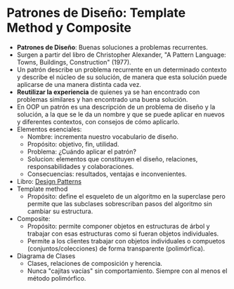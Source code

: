 # Patrones de Diseño: Template Method y Composite

- **Patrones de Diseño**: Buenas soluciones a problemas recurrentes.
- Surgen a partir del libro de Christopher Alexander, "A Pattern Language: Towns, Buildings,
  Construction" (1977).
- Un patrón describe un problema recurrente en un determinado contexto y describe el núcleo de su solución, de manera
  que esta solución puede aplicarse de una manera distinta cada vez.
- **Reutilizar la experiencia** de quienes ya se han encontrado con problemas similares y han encontrado una buena
  solución.
- En OOP un patrón es una descripción de un problema de diseño y la solución, a la que se le da un nombre y que se puede
  aplicar en nuevos y diferentes contextos, con consejos de cómo aplicarlo.
- Elementos esenciales:
    - Nombre: incrementa nuestro vocabulario de diseño.
    - Propósito: objetivo, fin, utilidad.
    - Problema: ¿Cuándo aplicar el patrón?
    - Solucion: elementos que constituyen el diseño, relaciones, responsabilidades y colaboraciones.
    - Consecuencias: resultados, ventajas e inconvenientes.
- Libro: [Design Patterns](https://www.amazon.com/-/es/Erich-Gamma/dp/0201633612/ref=sr_1_1?adgrpid=83183444562)
- Template method
    - Propósito: define el esqueleto de un algoritmo en la superclase pero permite que las subclases sobrescriban pasos
      del algoritmo sin cambiar su estructura.
- Composite:
    - Propósito: permite componer objetos en estructuras de árbol y trabajar con esas estructuras como si fueran objetos
      individuales.
    - Permite a los clientes trabajar con objetos individuales o compuetos (conjuntos/colecciones) de forma transparente (polimórfica).
- Diagrama de Clases
  - Clases, relaciones de composición y herencia.
  - Nunca "cajitas vacías" sin comportamiento. Siempre con al menos el método polimórfico.